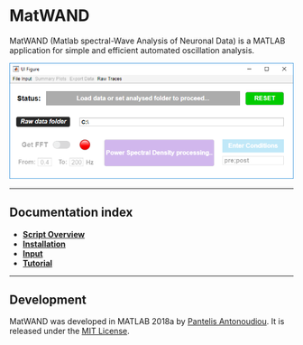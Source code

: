 # MatWAND
 MatWAND (Matlab spectral-Wave Analysis of Neuronal Data) is a MATLAB application for simple and efficient automated oscillation analysis.
  
 ![Banner](/Images/Interface.PNG)
 
 ---
 ## Documentation index
- **[Script Overview](/Docs/Scirpt_Overview.md)**
- **[Installation](/Docs/Install.md)**
- **[Input](/Docs/Inputs.md)**
- **[Tutorial](/Docs/Step-by-Step.md)**

 ---
 
## Development
MatWAND was developed in MATLAB 2018a by [Pantelis Antonoudiou](https://github.com/pantelisantonoudiou).
It is released under the [MIT License](/LICENSE).
